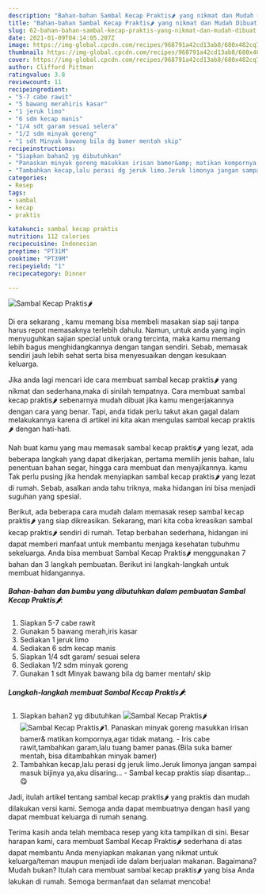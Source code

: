 ```yaml
---
description: "Bahan-bahan Sambal Kecap Praktis🌶 yang nikmat dan Mudah Dibuat"
title: "Bahan-bahan Sambal Kecap Praktis🌶 yang nikmat dan Mudah Dibuat"
slug: 62-bahan-bahan-sambal-kecap-praktis-yang-nikmat-dan-mudah-dibuat
date: 2021-01-09T04:14:05.207Z
image: https://img-global.cpcdn.com/recipes/968791a42cd13ab8/680x482cq70/sambal-kecap-praktis🌶-foto-resep-utama.jpg
thumbnail: https://img-global.cpcdn.com/recipes/968791a42cd13ab8/680x482cq70/sambal-kecap-praktis🌶-foto-resep-utama.jpg
cover: https://img-global.cpcdn.com/recipes/968791a42cd13ab8/680x482cq70/sambal-kecap-praktis🌶-foto-resep-utama.jpg
author: Clifford Pittman
ratingvalue: 3.8
reviewcount: 11
recipeingredient:
- "5-7 cabe rawit"
- "5 bawang merahiris kasar"
- "1 jeruk limo"
- "6 sdm kecap manis"
- "1/4 sdt garam sesuai selera"
- "1/2 sdm minyak goreng"
- "1 sdt Minyak bawang bila dg bamer mentah skip"
recipeinstructions:
- "Siapkan bahan2 yg dibutuhkan"
- "Panaskan minyak goreng masukkan irisan bamer&amp; matikan kompornya,agar tidak matang. Iris cabe rawit,tambahkan garam,lalu tuang bamer panas.(Bila suka bamer mentah, bisa ditambahkan minyak bamer)"
- "Tambahkan kecap,lalu perasi dg jeruk limo.Jeruk limonya jangan sampai masuk bijinya ya,aku disaring... Sambal kecap praktis siap disantap...😋"
categories:
- Resep
tags:
- sambal
- kecap
- praktis

katakunci: sambal kecap praktis 
nutrition: 112 calories
recipecuisine: Indonesian
preptime: "PT31M"
cooktime: "PT39M"
recipeyield: "1"
recipecategory: Dinner

---
```



![Sambal Kecap Praktis🌶](https://img-global.cpcdn.com/recipes/968791a42cd13ab8/680x482cq70/sambal-kecap-praktis🌶-foto-resep-utama.jpg)

Di era  sekarang , kamu memang bisa membeli masakan siap saji tanpa harus repot memasaknya terlebih dahulu. Namun, untuk anda yang ingin menyuguhkan sajian special untuk orang tercinta, maka kamu memang lebih bagus menghidangkannya dengan tangan sendiri. Sebab, memasak sendiri jauh lebih sehat serta bisa menyesuaikan dengan kesukaan keluarga.

Jika anda lagi mencari ide cara membuat sambal kecap praktis🌶 yang nikmat dan sederhana,maka di sinilah tempatnya. Cara membuat sambal kecap praktis🌶  sebenarnya mudah dibuat jika kamu mengerjakannya dengan cara yang benar. Tapi, anda tidak perlu takut akan gagal dalam melakukannya 
karena di artikel ini kita akan mengulas sambal kecap praktis🌶 dengan hati-hati.  



Nah buat kamu yang mau memasak sambal kecap praktis🌶 yang lezat, ada beberapa langkah yang dapat dikerjakan, pertama memilih jenis bahan, lalu penentuan bahan segar, hingga cara membuat dan menyajikannya. kamu Tak perlu pusing jika hendak menyiapkan sambal kecap praktis🌶 yang lezat di rumah. Sebab, asalkan anda  tahu triknya, maka hidangan ini bisa menjadi suguhan yang spesial.

Berikut, ada beberapa cara mudah dalam memasak resep sambal kecap praktis🌶 yang siap dikreasikan. Sekarang, mari kita coba kreasikan sambal kecap praktis🌶 sendiri di rumah. Tetap berbahan sederhana, hidangan ini dapat memberi manfaat untuk membantu menjaga kesehatan tubuhmu sekeluarga. Anda bisa membuat Sambal Kecap Praktis🌶 menggunakan 7 bahan dan 3 langkah pembuatan. Berikut ini langkah-langkah untuk membuat hidangannya.

<!--inarticleads1-->

##### Bahan-bahan dan bumbu yang dibutuhkan dalam pembuatan Sambal Kecap Praktis🌶:

1. Siapkan 5-7 cabe rawit
1. Gunakan 5 bawang merah,iris kasar
1. Sediakan 1 jeruk limo
1. Sediakan 6 sdm kecap manis
1. Siapkan 1/4 sdt garam/ sesuai selera
1. Sediakan 1/2 sdm minyak goreng
1. Gunakan 1 sdt Minyak bawang bila dg bamer mentah/ skip




<!--inarticleads2-->

##### Langkah-langkah membuat Sambal Kecap Praktis🌶:

1. Siapkan bahan2 yg dibutuhkan
<img src="https://img-global.cpcdn.com/steps/094c3a4e52b5e2cb/160x128cq70/sambal-kecap-praktis🌶-langkah-memasak-1-foto.jpg" alt="Sambal Kecap Praktis🌶"><img src="https://img-global.cpcdn.com/steps/d04b0e6cc4a161d9/160x128cq70/sambal-kecap-praktis🌶-langkah-memasak-1-foto.jpg" alt="Sambal Kecap Praktis🌶">1. Panaskan minyak goreng masukkan irisan bamer&amp; matikan kompornya,agar tidak matang. - Iris cabe rawit,tambahkan garam,lalu tuang bamer panas.(Bila suka bamer mentah, bisa ditambahkan minyak bamer)
1. Tambahkan kecap,lalu perasi dg jeruk limo.Jeruk limonya jangan sampai masuk bijinya ya,aku disaring... - Sambal kecap praktis siap disantap...😋




Jadi, itulah artikel tentang  sambal kecap praktis🌶  yang praktis dan mudah dilakukan versi kami. Semoga anda dapat membuatnya dengan hasil yang dapat membuat keluarga di rumah senang. 

Terima kasih anda telah membaca resep yang kita tampilkan di sini. Besar harapan kami, cara membuat  Sambal Kecap Praktis🌶 sederhana di atas dapat membantu Anda menyiapkan makanan yang nikmat untuk keluarga/teman maupun menjadi ide dalam berjualan makanan. Bagaimana? Mudah bukan? Itulah cara membuat sambal kecap praktis🌶 yang bisa Anda lakukan di rumah. Semoga bermanfaat dan selamat mencoba!

